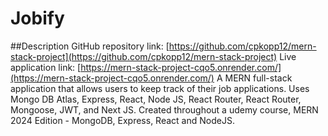 # Jobify
##Description
GitHub repository link: [https://github.com/cpkopp12/mern-stack-project](https://github.com/cpkopp12/mern-stack-project)
Live application link: [https://mern-stack-project-cqo5.onrender.com/](https://mern-stack-project-cqo5.onrender.com/)
A MERN full-stack application that allows users to keep track of their job applications. Uses Mongo DB Atlas, Express, React, Node JS, React Router, React Router, Mongoose, JWT, and Next JS. Created throughout a udemy course, MERN 2024 Edition - MongoDB, Express, React and NodeJS.
